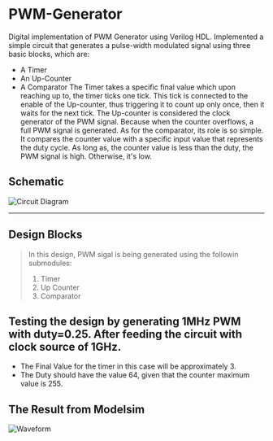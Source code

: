 # PWM-Generator
Digital implementation of PWM Generator using Verilog HDL.
Implemented a simple circuit that generates a pulse-width modulated signal using three basic blocks, which are:
- A Timer
- An Up-Counter
- A Comparator
The Timer takes a specific final value which upon reaching up to, the timer ticks one tick. This tick is connected to the enable of the Up-counter, thus triggering it to count up only once, then it waits for the next tick. 
The Up-counter is considered the clock generator of the PWM signal. Because when the counter overflows, a full PWM signal is generated.
As for the comparator, its role is so simple. It compares the counter value with a specific input value that represents the duty cycle. As long as, the counter value is less than the duty, the PWM signal is high. Otherwise, it's low.

## Schematic
![Circuit Diagram](https://github.com/Moaz-Helmy/PWM-Generator-/blob/main/PWM.jpg)

---

## Design Blocks
> In this design, PWM sigal is being generated using the followin submodules:
> 1. Timer
> 2. Up Counter
> 3. Comparator

## Testing the design by generating 1MHz PWM with duty=0.25. After feeding the circuit with clock source of 1GHz.
- The Final Value for the timer in this case will be approximately 3.
- The Duty should have the value 64, given that the counter maximum value is 255.

## The Result from Modelsim
![Waveform](https://github.com/Moaz-Helmy/PWM-Generator-/blob/main/Testing/Waveform/PWM.JPG)

